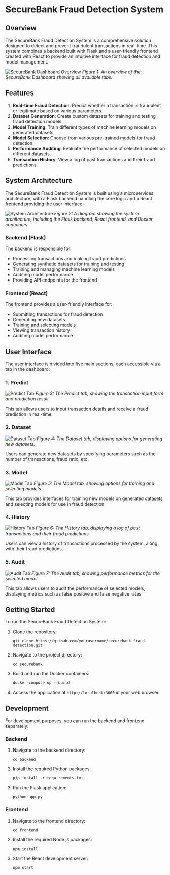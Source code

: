 # SecureBank Fraud Detection System

## Overview

The SecureBank Fraud Detection System is a comprehensive solution designed to detect and prevent fraudulent transactions in real-time. This system combines a backend built with Flask and a user-friendly frontend created with React to provide an intuitive interface for fraud detection and model management.

![SecureBank Dashboard Overview](images/dashboard_overview.png)
*Figure 1: An overview of the SecureBank Dashboard showing all available tabs.*

## Features

1. **Real-time Fraud Detection**: Predict whether a transaction is fraudulent or legitimate based on various parameters.
2. **Dataset Generation**: Create custom datasets for training and testing fraud detection models.
3. **Model Training**: Train different types of machine learning models on generated datasets.
4. **Model Selection**: Choose from various pre-trained models for fraud detection.
5. **Performance Auditing**: Evaluate the performance of selected models on different datasets.
6. **Transaction History**: View a log of past transactions and their fraud predictions.

## System Architecture

The SecureBank Fraud Detection System is built using a microservices architecture, with a Flask backend handling the core logic and a React frontend providing the user interface.

![System Architecture](images/system_architecture.png)
*Figure 2: A diagram showing the system architecture, including the Flask backend, React frontend, and Docker containers.*

### Backend (Flask)

The backend is responsible for:
- Processing transactions and making fraud predictions
- Generating synthetic datasets for training and testing
- Training and managing machine learning models
- Auditing model performance
- Providing API endpoints for the frontend

### Frontend (React)

The frontend provides a user-friendly interface for:
- Submitting transactions for fraud detection
- Generating new datasets
- Training and selecting models
- Viewing transaction history
- Auditing model performance

## User Interface

The user interface is divided into five main sections, each accessible via a tab in the dashboard:

### 1. Predict

![Predict Tab](images/predict_tab.png)
*Figure 3: The Predict tab, showing the transaction input form and prediction result.*

This tab allows users to input transaction details and receive a fraud prediction in real-time.

### 2. Dataset

![Dataset Tab](images/dataset_tab.png)
*Figure 4: The Dataset tab, displaying options for generating new datasets.*

Users can generate new datasets by specifying parameters such as the number of transactions, fraud ratio, etc.

### 3. Model

![Model Tab](images/model_tab.png)
*Figure 5: The Model tab, showing options for training and selecting models.*

This tab provides interfaces for training new models on generated datasets and selecting models for use in fraud detection.

### 4. History

![History Tab](images/history_tab.png)
*Figure 6: The History tab, displaying a log of past transactions and their fraud predictions.*

Users can view a history of transactions processed by the system, along with their fraud predictions.

### 5. Audit

![Audit Tab](images/audit_tab.png)
*Figure 7: The Audit tab, showing performance metrics for the selected model.*

This tab allows users to audit the performance of selected models, displaying metrics such as false positive and false negative rates.

## Getting Started

To run the SecureBank Fraud Detection System:

1. Clone the repository:
   ```
   git clone https://github.com/yourusername/securebank-fraud-detection.git
   ```

2. Navigate to the project directory:
   ```
   cd securebank
   ```

3. Build and run the Docker containers:
   ```
   docker-compose up --build
   ```

4. Access the application at `http://localhost:3000` in your web browser.

## Development

For development purposes, you can run the backend and frontend separately:

### Backend

1. Navigate to the backend directory:
   ```
   cd backend
   ```

2. Install the required Python packages:
   ```
   pip install -r requirements.txt
   ```

3. Run the Flask application:
   ```
   python app.py
   ```

### Frontend

1. Navigate to the frontend directory:
   ```
   cd frontend
   ```

2. Install the required Node.js packages:
   ```
   npm install
   ```

3. Start the React development server:
   ```
   npm start
   ```

